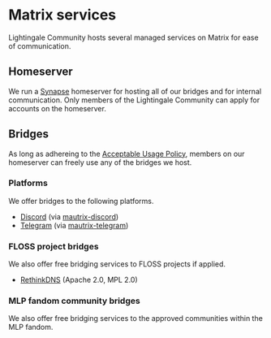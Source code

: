 # Matrix services
Lightingale Community hosts several managed services on Matrix for ease of communication.

## Homeserver
We run a [Synapse](https://github.com/matrix-org/synapse) homeserver for hosting all of our bridges and for internal communication. Only members of the Lightingale Community can apply for accounts on the homeserver.

## Bridges
As long as adhereing to the [Acceptable Usage Policy](/ltgc/aup.html), members on our homeserver can freely use any of the bridges we host.

### Platforms
We offer bridges to the following platforms.

* [Discord](https://discord.com) (via [mautrix-discord](https://github.com/mautrix/discord))
* [Telegram](https://telegram.org) (via [mautrix-telegram](https://github.com/mautrix/telegram))

### FLOSS project bridges
We also offer free bridging services to FLOSS projects if applied.

* [RethinkDNS](https://rethinkdns.com) (Apache 2.0, MPL 2.0)

### MLP fandom community bridges
We also offer free bridging services to the approved communities within the MLP fandom.
